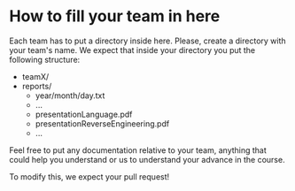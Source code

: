# How to fill your team in here

Each team has to put a directory inside here. Please, create a directory with your team's name. We expect that inside your directory you put the following structure:

- teamX/
 - reports/
     - year/month/day.txt
     - ...
   - presentationLanguage.pdf
   - presentationReverseEngineering.pdf
   - ...
   
Feel free to put any documentation relative to your team, anything that could help you understand or us to understand your advance in the course.

To modify this, we expect your pull request!